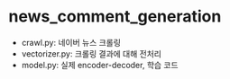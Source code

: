 # news_comment_generation
* crawl.py: 네이버 뉴스 크롤링
* vectorizer.py: 크롤링 결과에 대해 전처리
* model.py: 실제 encoder-decoder, 학습 코드
